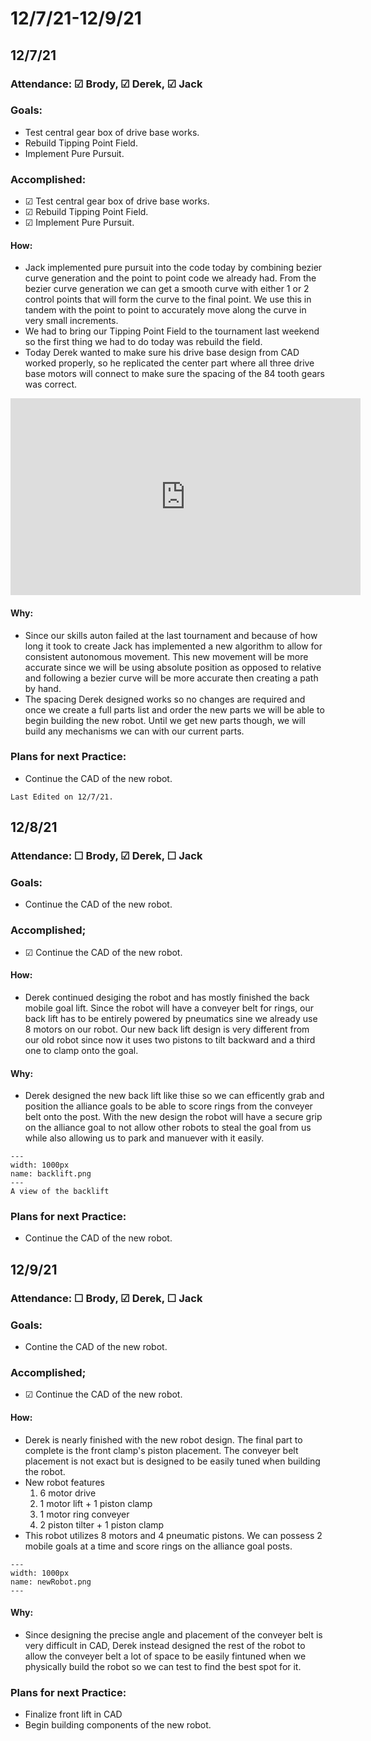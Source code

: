 # 12/7/21-12/9/21
## 12/7/21
### Attendance: &#9745; Brody, &#9745; Derek, &#9745; Jack
### Goals:
- Test central gear box of drive base works.
- Rebuild Tipping Point Field.
- Implement Pure Pursuit.

### Accomplished:
- &#9745; Test central gear box of drive base works.
- &#9745; Rebuild Tipping Point Field.
- &#9745; Implement Pure Pursuit. 

#### How:
- Jack implemented pure pursuit into the code today by combining bezier curve generation and the point to point code we already had. From the bezier curve generation we can get a smooth curve with either 1 or 2 control points that will form the curve to the final point. We use this in tandem with the point to point to accurately move along the curve in very small increments. 
- We had to bring our Tipping Point Field to the tournament last weekend so the first thing we had to do today was rebuild the field.
- Today Derek wanted to make sure his drive base design from CAD worked properly, so he replicated the center part where all three drive base motors will connect to make sure the spacing of the 84 tooth gears was correct.

<iframe width="560" height="315" src="https://www.youtube.com/embed/hVbQ1-pnL5w" title="YouTube video player" frameborder="0" allow="accelerometer; autoplay; clipboard-write; encrypted-media; gyroscope; picture-in-picture" allowfullscreen></iframe>


<script src="https://cdn.jsdelivr.net/npm/publicalbum@latest/embed-ui.min.js" async></script>
<div class="pa-gallery-player-widget" style="width:100%; height:480px; display:none;"
  data-link="https://photos.app.goo.gl/g17PCe8UAXKrdnp19"
  data-title="12/7/21"
  data-description="2 new items added to shared album"
  data-delay="2">
  <object data="https://lh3.googleusercontent.com/YYr_lCXIco0XborbedL3BYCXNASEPOlUta4LaKnWilojDABmImuZUXbwd2KYECISeeMCpuVwcKpBm3sFZ92Xg184z4-NeGl2i4rSr8XwmC1uxwTJRU8q7GrD9ht1ml6nnx_69VKYpA=w1920-h1080"></object>
  <object data="https://lh3.googleusercontent.com/HprnI5wEvkEoMkpVHcvDvOPlMQHWsAdZKtW0NdqXpv54kAlUbd71xi7u9D4JOhM8LIVzTpC-E7MYmdvQJTLIswGeFOjeo9Tklq2eyRdkwz44Gqp8WjzKFr-LQOIu9EIGsvDDVCpsHQ=w1920-h1080"></object>
</div>


#### Why:
- Since our skills auton failed at the last tournament and because of how long it took to create Jack has implemented a new algorithm to allow for consistent autonomous movement. This new movement will be more accurate since we will be using absolute position as opposed to relative and following a bezier curve will be more accurate then creating a path by hand.
- The spacing Derek designed works so no changes are required and once we create a full parts list and order the new parts we will be able to begin building the new robot. Until we get new parts though, we will build any mechanisms we can with our current parts. 

### Plans for next Practice:
- Continue the CAD of the new robot.

```{important}
Last Edited on 12/7/21.
```

## 12/8/21
### Attendance: &#9744; Brody, &#9745; Derek, &#9744; Jack
### Goals:
- Continue the CAD of the new robot.
### Accomplished;
- &#9745; Continue the CAD of the new robot.
#### How:
- Derek continued desiging the robot and has mostly finished the back mobile goal lift. Since the robot will have a conveyer belt for rings, our back lift has to be entirely powered by pneumatics sine we already use 8 motors on our robot. Our new back lift design is very different from our old robot since now it uses two pistons to tilt backward and a third one to clamp onto the goal.
#### Why:
- Derek designed the new back lift like thise so we can efficently grab and position the alliance goals to be able to score rings from the conveyer belt onto the post. With the new design the robot will have a secure grip on the alliance goal to not allow other robots to steal the goal from us while also allowing us to park and manuever with it easily.

```{figure} ././_images/december/backlift.png
---
width: 1000px
name: backlift.png
---
A view of the backlift
```

### Plans for next Practice:
- Continue the CAD of the new robot.

## 12/9/21
### Attendance: &#9744; Brody, &#9745; Derek, &#9744; Jack
### Goals:
- Contine the CAD of the new robot.

### Accomplished;
- &#9745; Continue the CAD of the new robot.

#### How:
- Derek is nearly finished with the new robot design. The final part to complete is the front clamp's piston placement. The conveyer belt placement is not exact but is designed to be easily tuned when building the robot.
- New robot features
    1. 6 motor drive
    2. 1 motor lift + 1 piston clamp
    3. 1 motor ring conveyer
    4. 2 piston tilter + 1 piston clamp
- This robot utilizes 8 motors and 4 pneumatic pistons. We can possess 2 mobile goals at a time and score rings on the alliance goal posts.
```{figure} ././_images/december/newRobot.PNG
---
width: 1000px
name: newRobot.png
---
```

#### Why:
- Since designing the precise angle and placement of the conveyer belt is very difficult in CAD, Derek instead designed the rest of the robot to allow the conveyer belt a lot of space to be easily fintuned when we physically build the robot so we can test to find the best spot for it.
### Plans for next Practice:
- Finalize front lift in CAD
- Begin building components of the new robot.
